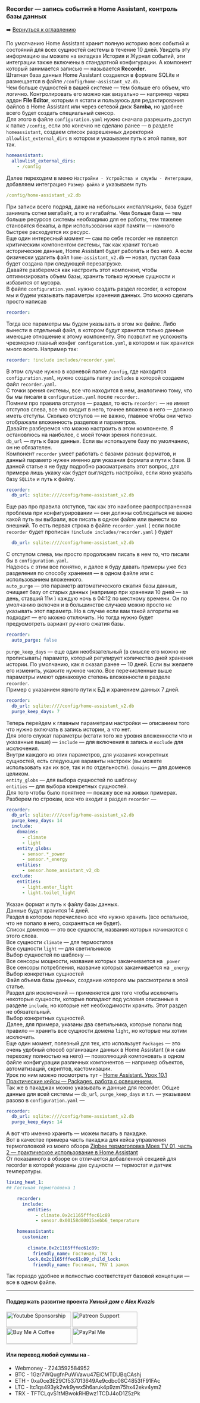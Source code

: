 ### Recorder — запись событий в Home Assistant, контроль базы данных

:arrow_right: [Вернуться к оглавлению](https://alexkvazis.blogspot.com/p/blog-page.html#git)

По умолчанию Home Assistant хранит полную историю всех событий и состояний для всех сущностей системы в течение 10 дней. Увидеть эту информацию вы можете на вкладках История и Журнал событий, эти интеграции также включены в стандартной конфигурации. А компонент который занимается записью — называется **Recorder**.    
Штатная база данных Home Assistant создается в формате SQLite и размещается в файле `/config/home-assistant_v2.db.`    
Чем больше сущностей в вашей системе — тем больше его объем, что логично. Контролировать его можно как визуально — например через аддон **File Editor**, которым я кстати и пользуюсь для редактирования файлов в Home Assistant или через сетевой диск **Samba**, но удобнее всего будет создать специальный сенсор.    
Для этого в файле `configuration.yaml` нужно сначала разрешить доступ к папке `/config`, если это конечно не сделано ранее — в разделе `homeassistant`, создаем список разрешенных директорий `allowlist_external_dirs` в котором и указываем путь к этой папке, вот так.

```yaml
homeassistant:
  allowlist_external_dirs:
    - /config
```
Далее переходим в меню `Настройки - Устройства и службы - Интеграции`, добавляем интеграцию `Размер файла` и указываем путь 

```yaml
/config/home-assistant_v2.db
```
При записи всего подряд, даже на небольших инсталляциях, база будет занимать сотни мегабайт, а то и гигабайты. Чем больше база — тем больше ресурсов системы необходимо для ее работы, тем тяжелее становятся бекапы, а при использовании карт памяти — намного быстрее расходуется их ресурс.    
Еще один интересный момент — сам по себе recorder не является критическим компонентом системы, так как хранит только исторические данные, Home Assistant будет работать и без него. А если физически удалить файл `home-assistant_v2.db` — новая, пустая база будет создана при следующей перезагрузке.    
Давайте разберемся как настроить этот компонент, чтобы оптимизировать объем базы, хранить только нужные сущности и избавится от мусора.    
В файле `configuration.yaml` нужно создать раздел recorder, в котором мы и будем указывать параметры хранения данных. Это можно сделать просто написав  
```yaml
recorder:
```
Тогда все параметры мы будем указывать в этом же файле. Либо вынести в отдельный файл, в котором будут хранится только данные имеющие отношение к этому компоненту. Это позволит не усложнять чрезмерно главный конфиг `configuration.yaml`, в котором и так хранится много всего. Например так:
```yaml
recorder: !include includes/recorder.yaml
```
В этом случае нужно в корневой папке `/config`, где находится `configuration.yaml`, нужно создать папку `includes` в которой создаем файл `recorder.yaml`.    
С точки зрения системы, все что находится в нем, аналогично тому, что бы мы писали в `configuration.yaml` после `recorder:`.    
Помним про правила отступов — раздел, то есть `recorder:` — не имеет отступов слева, все что входит в него, точнее вложено в него — должно иметь отступы. Сколько отступов — не важно, главное чтобы они четко отображали вложенность разделов и параметров.    
Давайте разберемся что можно настроить в этом компоненте. Я остановлюсь на наиболее, с моей точки зрения полезных.   
`db_url` — путь к базе данных. Если вы используете базу по умолчанию, он не обязателен.    
Компонент `recorder` умеет работать с базами разных форматов, и данный параметр нужен именно для указания формата и пути к базе. В данной статье я не буду подробно рассматривать этот вопрос, для примера лишь укажу как будет выглядеть настройка, если явно указать базу `SQLite` и путь к файлу.
```yaml
recorder:
  db_url: sqlite:////config/home-assistant_v2.db
```
Еще раз про правила отступов, так как это наиболее распространенная проблема при конфигурировании — они должны соблюдаться не важно какой путь вы выбрали, все писать в одном файле или вынести во внешний. То есть первая строка в файле `recorder.yaml` ( если после `recorder` будет прописан `!include includes/recorder.yaml` ) будет

```yaml
  db_url: sqlite:////config/home-assistant_v2.db
```
С отступом слева, мы просто продолжаем писать в нем то, что писали бы в `configuration.yaml`.    
Надеюсь с этим все понятно, и далее я буду давать примеры уже без разделения по способу хранения — в одном файле или с использованием вложенного.    
`auto_purge` — это параметр автоматического сжатия базы данных, очищает базу от старых данных (например при хранении 10 дней — за день, ставший 11м ) каждую ночь в 04:12 по местному времени. Он по умолчанию включен и в большинстве случаев можно просто не указывать этот параметр. Но в случае если вам такой алгоритм не подходит — его можно отключить. Но тогда нужно будет предусмотреть вариант ручного сжатия базы.    
```yaml
recorder:
  auto_purge: false
```
`purge_keep_days` — еще один необязательный (в смысле его можно не прописывать) параметр, который регулирует количество дней хранения истории. По умолчанию, как я сказал ранее — 10 дней. Если вы желаете его изменить, укажите нужное число. Все перечисленные выше параметры имеют одинаковую степень вложенности в разделе `recorder`.    
Пример с указанием явного пути к БД и хранением данных 7 дней.    

```yaml
recorder:
  db_url: sqlite:////config/home-assistant_v2.db
  purge_keep_days: 7
```
Теперь перейдем к главным параметрам настройки — описанием того что нужно включать в запись истории, а что нет.    
Для этого служат параметры (кстати того же уровня вложенности что и указанные выше) — `include` — для включения в запись и `exclude` для исключения.    
Внутри каждого из этих параметров, для указания конкретных сущностей, есть следующие варианты настроек (вы можете использовать как их все, так и по отдельности).
`domains` — для доменов целиком.    
`entity_globs` — для выбора сущностей по шаблону    
`entities`  — для выбора конкретных сущностей.    
Для того чтобы было понятнее — покажу все на живых примерах.    
Разберем по строкам, все что входит в раздел `recorder` —
```yaml
recorder:
  db_url: sqlite:////config/home-assistant_v2.db
  purge_keep_days: 14
  include:
    domains:
      - climate
      - light
    entity_globs:
      - sensor.*_power
      - sensor.*_energy
    entities:
      - sensor.home_assistant_v2_db
  exclude:
    entities:
      - light.enter_light
      - light.toilet_light
```
Указан формат и путь к файлу базы данных.    
Данные будут хранится 14 дней.    
Раздел в котором перечислено все что нужно хранить (все остальное, что не попало в него, сохраняться не будет).    
Список доменов — это все сущности, названия которых начинаются с этого слова.    
Все сущности `climate` — для термостатов    
Все сущности `light` — для светильников    
Выбор сущностей по шаблону —    
Все сенсоры мощности, название которых заканчивается на `_power`    
Все сенсоры потребления, название которых заканчивается на `_energy`    
Выбор конкретных сущностей    
Файл объема базы данных, создание которого мы рассмотрели в этой статье.    
Раздел для исключений — применяется для того чтобы исключить некоторые сущности, которые попадают под условия описанные в разделе `include`, но которые нет необходимости хранить. Этот раздел не обязательный.    
Выбор конкретных сущностей.    
Далее, для примера, указаны два светильника, которые попали под правило — хранить все сущности домена `light`, но которые мы хотим исключить.    
Еще один момент, полезный для тех, кто использует `Packages` — это очень удобный способ организации данных в Home Assistant (я и сам перехожу полностью на него) — позволяющий компоновать в одном файле конфигурации различных компонентов — например объектов, автоматизаций, скриптов, кастомизации.    
Урок по ним можно посмотреть тут - [Home Assistant. Урок 10.1 Практические кейсы — Packages, работа с освещением.](https://youtu.be/5gsSx3DVY_k)    
Так же в пакаджах можно указывать и данные для recorder. Общие данные для всей системы — `db_url`, `purge_keep_days` и т.п. — указываем разово в `configuration.yaml` —
```yaml
recorder:
  db_url: sqlite:////config/home-assistant_v2.db
  purge_keep_days: 14
```
А вот что именно хранить — можем писать в пакадже.    
Вот в качестве примера часть пакаджа для кейса управления термоголовкой из моего обзора [Zigbee термоголовка Moes TV 01, часть 2 — практическое использование в Home Assistant](https://youtu.be/Y0bkyzhKHh8)    
От показанного в обзоре он отличается добавленной секцией для recorder в которой указаны две сущности — термостат и датчик температуры.
```yaml
living_heat_1:
## Гостиная термоголовка 1

    recorder:
      include:
        entities:
           - climate.0x2c1165fffec61c89
           - sensor.0x00158d00015aebb6_temperature

    homeassistant:
      customize:
        
        climate.0x2c1165fffec61c89:
          friendly_name: Гостиная, TRV 1
        lock.0x2c1165fffec61c89_child_lock:
          friendly_name: Гостиная, TRV 1 замок
```
Так гораздо удобнее и полностью соответствует базовой концепции — все в одном файле.

____
#### Поддержать развитие проекта *Умный дом с Alex Kvazis*    
<a href="https://www.youtube.com/channel/UCcq9onYHbs6go3kDpfBoqhg/join" target="_blank"><img src="https://raw.githubusercontent.com/kvazis/training/master/lessons/img/youtube.png" alt="Youtube Sponsorship" style="height: 41px !important;width: 174px !important;box-shadow: 0px 3px 2px 0px rgba(190, 190, 190, 0.5) !important;-webkit-box-shadow: 0px 3px 2px 0px rgba(190, 190, 190, 0.5) !important;" ></a>
<a href="https://www.patreon.com/alex_kvazis" target="_blank"><img src="https://raw.githubusercontent.com/kvazis/training/master/lessons/img/patreon-button.png" alt="Patreon Support" style="height: 41px !important;width: 174px !important;box-shadow: 0px 3px 2px 0px rgba(190, 190, 190, 0.5) !important;-webkit-box-shadow: 0px 3px 2px 0px rgba(190, 190, 190, 0.5) !important;" ></a>
<a href="https://www.buymeacoffee.com/greatkvazis" target="_blank"><img src="https://raw.githubusercontent.com/kvazis/training/master/lessons/img/buymeacoffee.png" alt="Buy Me A Coffee" style="height: 41px !important;width: 174px !important;box-shadow: 0px 3px 2px 0px rgba(190, 190, 190, 0.5) !important;-webkit-box-shadow: 0px 3px 2px 0px rgba(190, 190, 190, 0.5) !important;" ></a>
<a href="https://www.paypal.com/paypalme/greatkvazis" target="_blank"><img src="https://raw.githubusercontent.com/kvazis/training/master/lessons/img/paypal.png" alt="PayPal Me" style="height: 41px !important;width: 174px !important;box-shadow: 0px 3px 2px 0px rgba(190, 190, 190, 0.5) !important;-webkit-box-shadow: 0px 3px 2px 0px rgba(190, 190, 190, 0.5) !important;" ></a>

#### Или перевод любой суммы на -     
* Webmoney - Z243592584952
* BTC - 1Gzr7WQugfnPuWVawu47EiCMTDUBqCAshj
* ETH - 0xa0ce3E29Cf537013649Ae9cdbc08C4853fF91FAc
* LTC - ltc1qs493yk2wk9ywx5h6aruk4p9zm75hx42ekv4ym2
* TRX - TFTCLqvS1tMBwokRHBwz1TCDJ4oD1Z5zPk